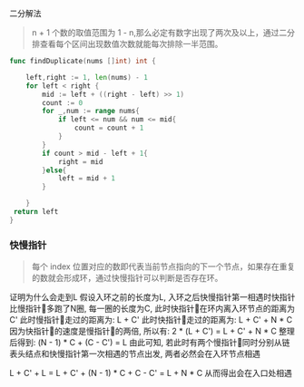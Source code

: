 二分解法

> n + 1 个数的取值范围为 1 - n,那么必定有数字出现了两次及以上，通过二分排查看每个区间出现数值次数就能每次排除一半范围。
``` go
func findDuplicate(nums []int) int {

    left,right := 1, len(nums) - 1
    for left < right {
        mid := left + ((right - left) >> 1)
        count := 0
        for _,num := range nums{
            if left <= num && num <= mid{
                count = count + 1
            }
        }
        if count > mid - left + 1{
            right = mid
        }else{
            left = mid + 1
        }

    }
 return left
}
```
### 快慢指针

> 每个 index 位置对应的数即代表当前节点指向的下一个节点，如果存在重复的数就会形成环，通过快慢指针可以判断是否存在环。

证明为什么会走到L
假设入环之前的长度为L, 入环之后快慢指针第一相遇时快指针比慢指针🐢多跑了N圈, 每一圈的长度为C, 此时快指针🐰在环内离入环节点的距离为C'
此时慢指针🐢走过的距离为: L + C'
此时快指针🐰走过的距离为: L + C' + N * C
因为快指针🐰的速度是慢指针🐢的两倍, 所以有: 2 * (L + C') = L + C' + N * C
整理后得到: (N - 1) * C + (C - C') = L
由此可知, 若此时有两个慢指针🐢同时分别从链表头结点和快慢指针第一次相遇的节点出发, 两者必然会在入环节点相遇

L + C' + L = L + C' + (N - 1) * C + C - C' = L + N * C
从而得出会在入口处相遇
